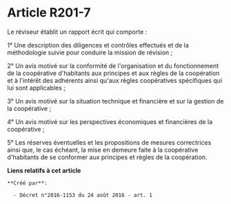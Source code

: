 # Article R201-7

Le réviseur établit un rapport écrit qui comporte : 

1° Une description des diligences et contrôles effectués et de la méthodologie suivie pour conduire la mission de révision ; 

2° Un avis motivé sur la conformité de l'organisation et du fonctionnement de la coopérative d'habitants aux principes et aux
règles de la coopération et à l'intérêt des adhérents ainsi qu'aux règles coopératives spécifiques qui lui sont
applicables ; 

3° Un avis motivé sur la situation technique et financière et sur la gestion de la coopérative ; 

4° Un avis motivé sur les perspectives économiques et financières de la coopérative ; 

5° Les réserves éventuelles et les propositions de mesures correctrices ainsi que, le cas échéant, la mise en demeure faite à
la coopérative d'habitants de se conformer aux principes et règles de la coopération.

**Liens relatifs à cet article**

	**Créé par**:

	  - Décret n°2016-1153 du 24 août 2016 - art. 1
